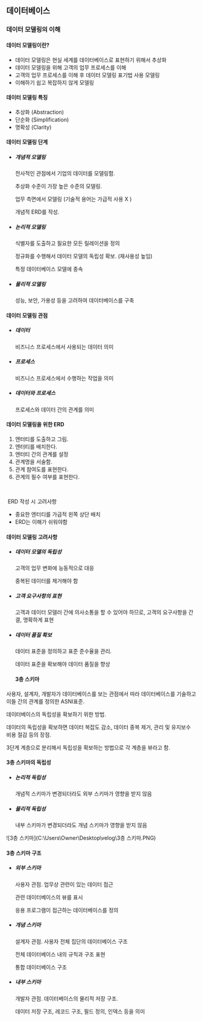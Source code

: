 ## 데이터베이스



### 데이터 모델링의 이해

#### 데이터 모델링이란?

- 데이터 모델링은 현실 세계를 데이터베이스로 표현하기 위해서 추상화
- 데이터 모델링을 위해 고객의 업무 프로세스를 이해
- 고객의 업무 프로세스를 이해 후 데이터 모델링 표기법 사용 모델링
- 이해하기 쉽고 복잡하지 않게 모델링



#### 데이터 모델링 특징

- 추상화 (Abstraction)
- 단순화 (Simplification)
- 명확성 (Clarity)



#### 데이터 모델링 단계

- ##### 개념적 모델링

  전사적인 관점에서 기업의 데이터를 모델링함.

  추상화 수준이 가장 높은 수준의 모델링.

  업무 측면에서 모델링 (기술적 용어는 가급적 사용 X )

  개념적 ERD를 작성.

  

- ##### 논리적 모델링

  식별자를 도출하고 필요한 모든 릴레이션을 정의

  정규화를 수행해서 데이터 모델의 독립성 확보. (재사용성 높임)

  특정 데이터베이스 모델에 종속

  

- ##### 물리적 모델링

  성능, 보안, 가용성 등을 고려하여 데이터베이스를 구축

  

#### 데이터 모델링 관점

- ##### 데이터

  비즈니스 프로세스에서 사용되는 데이터 의미

- ##### 프로세스

  비즈니스 프로세스에서 수행하는 작업을 의미

- ##### 데이터와  프로세스

  프로세스와 데이터 간의 관계를 의미



#### 데이터 모델링을 위한 ERD

1. 엔터티를 도출하고 그림.
2. 엔터티를 배치한다.
3. 엔터티 간의 관계를 설정
4. 관계명을 서술함.
5. 관계 참여도를  표현한다.
6. 관계의 필수 여부를 표현한다.

​	

​	ERD 작성 시 고려사항

- 중요한 엔터티를 가급적 왼쪽 상단 배치
- ERD는 이해가 쉬워야함



#### 데이터 모델링 고려사항

- ##### 데이터 모델의 독립성

  고객의 업무 변화에 능동적으로 대응

  중복된 데이터를 제거해야 함

- ##### 고객 요구사항의 표현

  고객과 데이터 모델러 간에 의사소통을 할 수 있어야 하므로, 고객의 요구사항을 간결, 명확하게 표현

- ##### 데이터 품질 확보

  데이터 표준을 정의하고 표준 준수율을 관리.

  데이터 표준을 확보해야 데이터 품질을 향상

  

  #### 3층 스키마

사용자, 설계자, 개발자가 데이터베이스를 보는 관점에서 따라 데이터베이스를 기술하고 이들 간의 관계를 정의한 ASNI표준.

데이터베이스의 독립성을 확보하기 위한 방법.

데이터의 독립성을 확보하면 데이터 복잡도 감소, 데이터 중복 제거, 관리 및 유지보수 비용 절감 등의 장점.

3단계 계층으로 분리해서 독립성을 확보하는 방법으로 각 계층을 뷰라고 함.



#### 3층 스키마의 독립성

- ##### 논리적 독립성 

  개념적 스키마가 변경되더라도 외부 스키마가 영향을 받지 않음

- ##### 물리적 독립성 

  내부 스키마가 변경되더라도 개념 스키마가 영향을 받지 않음

![3층 스키마](C:\Users\Owner\Desktop\velog\3층 스키마.PNG)

#### 3층 스키마 구조

- ##### 외부 스키마

  사용자 관점. 업무상 관련이 있는 데이터 접근

  관련 데이터베이스의 뷰를 표시

  응용 프로그램이 접근하는 데이터베이스를 정의

- ##### 개념 스키마

  설계자 관점. 사용자 전체 집단의 데이터베이스 구조

  전체 데이터베이스 내의 규칙과 구조 표현

  통합 데이터베이스 구조

- ##### 내부 스키마

  개발자 관점. 데이터베이스의 물리적 저장 구조.

  데이터 저장 구조, 레코드 구조, 필드 정의, 인덱스 등을 의미

  